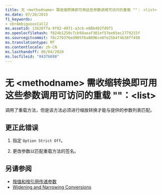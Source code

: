 ```yaml
---
title: 无 <methodname> 需收缩转换即可用这些参数调用可访问的重载 ""： <list>
ms.date: 07/20/2015
f1_keywords:
- vbrAmbiguousCall2
ms.assetid: 13b20ffa-9f02-4971-a3cb-e08b402fd971
ms.openlocfilehash: f824b1250c7cb98aeaf301ef57ee01ec2779215f
ms.sourcegitcommit: f8c270376ed905f6a8896ce0fe25b4f4b38ff498
ms.translationtype: MT
ms.contentlocale: zh-CN
ms.lasthandoff: 06/04/2020
ms.locfileid: "84376698"
---
```

# <a name="no-accessible-overloaded-methodname-can-be-called-with-these-arguments-without-a-narrowing-conversion-list"></a>无 \<methodname> 需收缩转换即可用这些参数调用可访问的重载 ""：\<list>
调用了重载方法，但是该方法必须进行缩放转换才能与提供的参数列表匹配。  
  
## <a name="to-correct-this-error"></a>更正此错误  
  
1. 指定 `Option Strict Off`。
  
2. 更改参数以匹配重载方法的签名。  
  
## <a name="see-also"></a>另请参阅

- [按值和按引用传递参数](../programming-guide/language-features/procedures/passing-arguments-by-value-and-by-reference.md)
- [Widening and Narrowing Conversions](../programming-guide/language-features/data-types/widening-and-narrowing-conversions.md)
